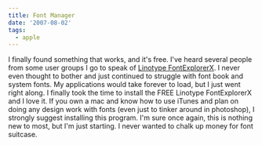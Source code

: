 ```yaml
---
title: Font Manager
date: '2007-08-02'
tags:
  - apple
---
```


I finally found something that works, and it's free. I've heard several people from some user groups I go to speak of [Linotype FontExplorerX](https://www.linotype.com/fontexplorerX). I never even thought to bother and just continued to struggle with font book and system fonts. My applications would take forever to load, but I just went right along. I finally took the time to install the FREE Linotype FontExplorerX and I love it. If you own a mac and know how to use iTunes and plan on doing any design work with fonts (even just to tinker around in photoshop), I strongly suggest installing this program. I'm sure once again, this is nothing new to most, but I'm just starting. I never wanted to chalk up money for font suitcase.
